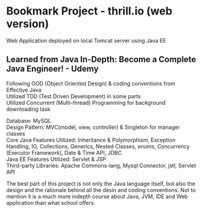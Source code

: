 # Bookmark Project - thrill.io (web version)

Web Application deployed on local Tomcat server using Java EE<br>

## Learned from Java In-Depth: Become a Complete Java Engineer! - Udemy

Following OOD (Object Oriented Design) & coding conventions from Effective Java <br>
Utilized TDD (Test Driven Development) in some parts<br>
Utilized Concurrent (Multi-thread) Programming for background downloading task<br>

Database: MySQL <br>
Design Pattern: MVC(model, view, controller) & Singleton for manager classes<br>
Core Java Features Utilized: Inheritance & Polymorphism,  Exception Handling, IO, Collections, Generics, Nested Classes, enums, Concurrency (Executor Framework), Date & Time API, JDBC<br>
Java EE Features Utilized: Servlet & JSP<br>
Third-party Libraries:  Apache Commons-lang, Mysql Connector, jstl, Servlet API<br>

The best part of this project is not only the Java language itself, but also the design and the rationale behind all the desin and coding conventions. Not to mention it is a much more indepth course about Java, JVM, IDE and Web application than what school offers.
